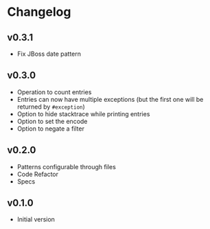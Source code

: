 # Changelog

## v0.3.1

- Fix JBoss date pattern

## v0.3.0

- Operation to count entries
- Entries can now have multiple exceptions (but the first one will be returned by `#exception`)
- Option to hide stacktrace while printing entries
- Option to set the encode
- Option to negate a filter

## v0.2.0

- Patterns configurable through files
- Code Refactor
- Specs

## v0.1.0

- Initial version